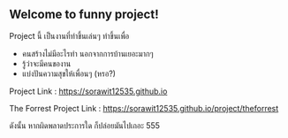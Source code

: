 ## Welcome to funny project!
Project นี้ เป็นงานที่ทำขึ้นเล่นๆ ทำขึ้นเพื่อ
  - คนสร้างไม่มีอะไรทำ นอกจากการบ้านเยอะมากๆ
  - รู้ว่าจะมีคนของาน
  - แบ่งปันความสุขให้เพื่อนๆ (หรอ?)
  
Project Link : https://sorawit12535.github.io

The Forrest Project Link : https://sorawit12535.github.io/project/theforrest
  
ดังนั้น หากผิดพลาดประการใด ก็ปล่อยมันไปเถอะ 555

